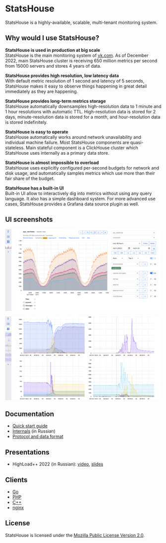 # StatsHouse

StatsHouse is a highly-available, scalable, multi-tenant monitoring system.

## Why would I use StatsHouse?

**StatsHouse is used in production at big scale**  
StatsHouse is the main monitoring system of [vk.com](https://vk.com). As of
December 2022, main StatsHouse cluster is receiving 650 million metrics
per second from 15000 servers and stores 4 years of data.

**StatsHouse provides high resolution, low latency data**  
With default metric resolution of 1 second and latency of 5 seconds,
StatsHouse makes it easy to observe things happening in great detail
immediately as they are happening.

**StatsHouse provides long-term metrics storage**  
StatsHouse automatically downsamples high-resolution data to 1 minute and 1
hour resolutions with automatic TTL. High-resolution data is stored for 2
days, minute-resolution data is stored for a month, and hour-resolution
data is stored indefinitely.

**StatsHouse is easy to operate**  
StatsHouse automatically works around network unavailability and individual
machine failure. Most StatsHouse components are quasi-stateless. Main
stateful component is a ClickHouse cluster which StatsHouse uses
internally as a primary data store.

**StatsHouse is almost impossible to overload**  
StatsHouse uses explicitly configured per-second budgets for network and
disk usage, and automatically samples metrics which use more than their
fair share of the budget.

**StatsHouse has a built-in UI**  
Built-in UI allow to interactively dig into metrics without using any query
language. It also has a simple dashboard system. For more advanced use
cases, StatsHouse provides a Grafana data source plugin as well.

## UI screenshots

![Home page](./docs/media/home.webp "Home page")

![Dashboard](./docs/media/dash.webp "Dashboard")

## Documentation

- [Quick start guide](./docs/quickstart.md)
- [Internals](./docs/internals.ru.md) (in Russian)
- [Protocol and data format](./docs/protocol.md)

## Presentations

- HighLoad++ 2022 (in Russian):
  [video](https://www.youtube.com/watch?v=gs2_PGgPVwU),
  [slides](./docs/presentations/highload2022.ru.pdf)

## Clients

- [Go](https://github.com/VKCOM/statshouse-go)
- [PHP](https://github.com/VKCOM/statshouse-php)
- [C++](https://github.com/VKCOM/statshouse-cpp)
- [nginx](https://github.com/VKCOM/nginx-statshouse-module)

## License

StatsHouse is licensed under the [Mozilla Public License Version 2.0](./LICENSE). 
